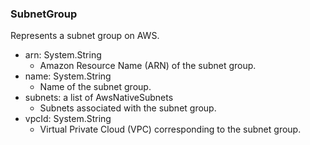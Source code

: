 ### SubnetGroup
Represents a subnet group on AWS.

- arn: System.String
  - Amazon Resource Name (ARN) of the subnet group.
- name: System.String
  - Name of the subnet group.
- subnets: a list of AwsNativeSubnets
  - Subnets associated with the subnet group.
- vpcId: System.String
  - Virtual Private Cloud (VPC) corresponding to the subnet group.

